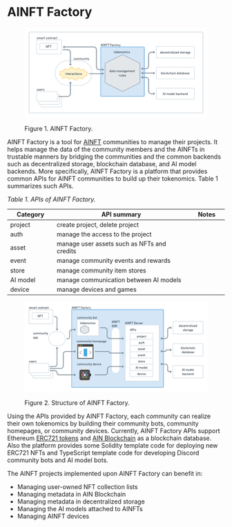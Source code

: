 # AINFT Factory

<figure><img src="../.gitbook/assets/AINFT Factory.png" alt=""><figcaption><p>Figure 1. AINFT Factory.</p></figcaption></figure>

AINFT Factory is a tool for [AINFT](https://docs.ainetwork.ai/ainfts/ainft) communities to manage their projects. It helps manage the data of the community members and the AINFTs in trustable manners by bridging the communities and the common backends such as decentralized storage, blockchain database, and AI model backends. More specifically, AINFT Factory is a platform that provides common APIs for AINFT communities to build up their tokenomics. Table 1 summarizes such APIs.

_Table 1. APIs of AINFT Factory._

<table><thead><tr><th width="122">Category</th><th width="483">API summary</th><th width="97">Notes</th></tr></thead><tbody><tr><td>project</td><td>create project, delete project</td><td></td></tr><tr><td>auth</td><td>manage the access to the project</td><td></td></tr><tr><td>asset</td><td>manage user assets such as NFTs and credits</td><td></td></tr><tr><td>event</td><td>manage community events and rewards</td><td></td></tr><tr><td>store</td><td>manage community item stores</td><td></td></tr><tr><td>AI model</td><td>manage communication between AI models</td><td></td></tr><tr><td>device</td><td>manage devices and games</td><td></td></tr></tbody></table>

<figure><img src="../.gitbook/assets/AINFT Factory structure.png" alt=""><figcaption><p>Figure 2. Structure of AINFT Factory.</p></figcaption></figure>

Using the APIs provided by AINFT Factory, each community can realize their own tokenomics by building their community bots, community homepages, or community devices. Currently, AINFT Factory APIs support Ethereum [ERC721 tokens](https://eips.ethereum.org/EIPS/eip-721) and [AIN Blockchain](https://medium.com/ai-network/bottt-ep-1-ain-blockchain-quick-intro-f0810c146e96) as a blockchain database. Also the platform provides some Solidity template code for deploying new ERC721 NFTs and TypeScript template code for developing Discord community bots and AI model bots.

The AINFT projects implemented upon AINFT Factory can benefit in:

* Managing user-owned NFT collection lists&#x20;
* Managing metadata in AIN Blockchain&#x20;
* Managing metadata in decentralized storage
* Managing the AI models attached to AINFTs&#x20;
* Managing AINFT devices
